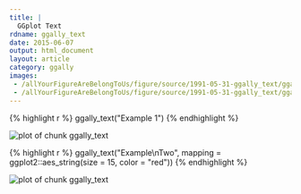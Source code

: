 ```yaml
---
title: |
  GGplot Text
rdname: ggally_text
date: 2015-06-07
output: html_document
layout: article
category: ggally
images:
 - /allYourFigureAreBelongToUs/figure/source/1991-05-31-ggally_text/ggally_text-1.png
 - /allYourFigureAreBelongToUs/figure/source/1991-05-31-ggally_text/ggally_text-2.png
---
```





{% highlight r %}
ggally_text("Example 1")
{% endhighlight %}

![plot of chunk ggally_text](/allYourFigureAreBelongToUs/figure/source/1991-05-31-ggally_text/ggally_text-1.png) 

{% highlight r %}
ggally_text("Example\nTwo", mapping = ggplot2::aes_string(size = 15, color = "red"))
{% endhighlight %}

![plot of chunk ggally_text](/allYourFigureAreBelongToUs/figure/source/1991-05-31-ggally_text/ggally_text-2.png) 